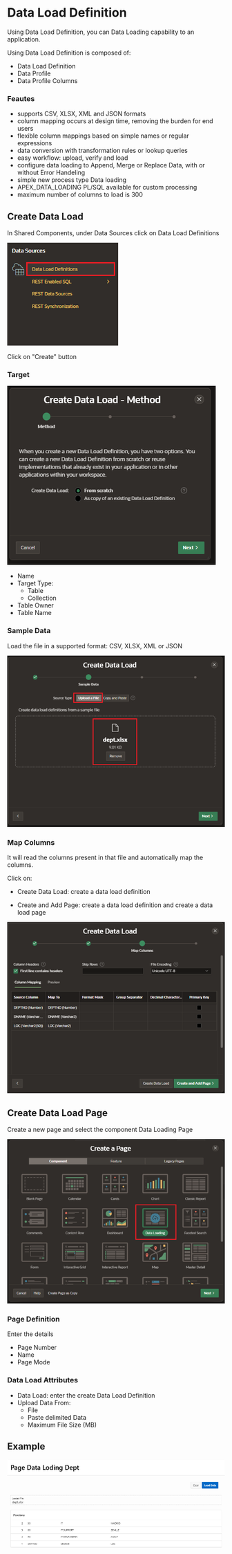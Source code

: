 # Data Load Definition

Using Data Load Definition, you can Data Loading capability to an application.

Using Data Load Definition is composed of:

- Data Load Definition
- Data Profile
- Data Profile Columns

### Feautes

- supports CSV, XLSX, XML and JSON formats
- column mapping occurs at design time, removing the burden for end users
- flexible column mappings based on simple names or regular expressions
- data conversion with transformation rules or lookup queries
- easy workflow: upload, verify and load
- configure data loading to Append, Merge or Replace Data, with or without Error Handeling
- simple new process type Data loading
- APEX_DATA_LOADING PL/SQL available for custom processing
- maximum number of columns to load is 300

## Create Data Load

In Shared Components, under Data Sources click on Data Load Definitions

![Data Load Definition](images/data_load_definition.md.png)

Click on "Create" button

### Target

![Data Load Definition Create](images/data_load_definition_create.png)

- Name
- Target Type:
  - Table
  - Collection
- Table Owner
- Table Name

### Sample Data

Load the file in a supported format: CSV, XLSX, XML or JSON

![Data Load Definition Load File](images/data_load_defintion_load_file.png)

### Map Columns

It will read the columns present in that file and automatically map the columns.

Click on:

- Create Data Load: create a data load definition

- Create and Add Page: create a data load definition and create a data load page

![Data Load Definition Map Columns](images/data_load_definition_map_columns.png)

## Create Data Load Page

Create a new page and select the component Data Loading Page

![Data Loading Page](images/data_loading_page.png)

### Page Definition

Enter the details

- Page Number
- Name
- Page Mode

### Data Load Attributes

- Data Load: enter the create Data Load Definition
- Upload Data From:
  - File
  - Paste delimited Data
  - Maximum File Size (MB)

## Example

![Data Loading Page](images/data_loading_page_example.png)

##
